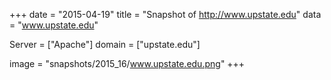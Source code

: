 
+++
date = "2015-04-19"
title = "Snapshot of http://www.upstate.edu"
data = "www.upstate.edu"

Server = ["Apache"]
domain = ["upstate.edu"]

  image = "snapshots/2015_16/www.upstate.edu.png"
+++
#
